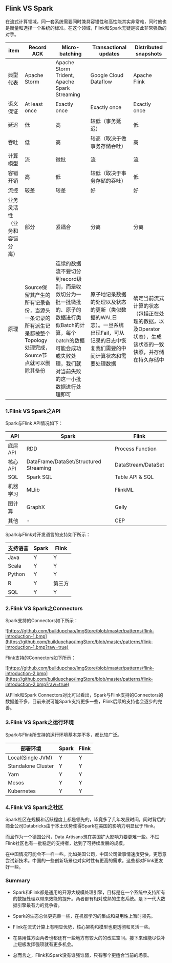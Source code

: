 ## Flink VS Spark

在流式计算领域，同一套系统需要同时兼具容错性和高性能其实非常难，同时他也是衡量和选择一个系统的标准。在这个领域，Flink和Spark无疑是彼此非常强劲的对手。

item | Record ACK | Micro-batching | Transactional updates | Distributed snapshots
-----|------------|----------------|-----------------------|----------------------
典型代表  |  Apache Storm | Apache Storm Trident,<br/> Apache Spark Streaming | Google Cloud Dataflow | Apache Flink
语义保证  |  At least once | Exactly once | Exactly once | Exactly once
延迟 | 低 | 高 | 较低（事务延迟） |低
吞吐 |低 | 高 | 较高（取决于做事务存储吞吐） | 高
计算模型 | 流 | 微批 | 流 | 流
容错开销 | 高 | 低 | 较低（取决于事务存储的吞吐）| 低
流控 | 较差 | 较差 | 好 | 好
业务灵活性（业务和容错分离）|部分|紧耦合|分离|分离
原理|Source保留其产生的所有记录备份，当源头一条记录的所有派生记录都被整个Topology处理完成，Source节点就可以删除其备份 | 连续的数据流不要切分到record级别，而是收敛切分为一批一批微批的、原子的数据进行类似Batch的计算，每个batch的数据可能会成功或失败处理，我们就对当前失败的这一小批数据进行处理即可 | 原子地记录数据的处理以及状态的更新（类似数据的WAL日志）。一旦系统出现Fail，可从记录的日志中恢复我们需要的中间计算状态和需要处理数据 | 确定当前流式计算的状态（包括正在处理的数据，以及Operator状态），生成该状态的一致快照，并存储在持久存储中

### 1.Flink VS Spark之API

Spark与Flink API情况如下：

API | Spark | Flink
----|-------|------
底层API | RDD | Process Function
核心API | DataFrame/DataSet/Structured Streaming | DataStream/DataSet
SQL | Spark SQL | Table API & SQL
机器学习 | MLlib | FlinkML
图计算 | GraphX | Gelly
其他 | - | CEP

Spark与Flink对开发语言的支持如下所示：

支持语言 | Spark | Flink
--------|----|------
Java | Y | Y
Scala | Y | Y
Python | Y | Y
R | Y | 第三方
SQL | Y | Y

### 2.Flink VS Spark之Connectors

Spark支持的Connectors如下所示：

![https://github.com/buildupchao/ImgStore/blob/master/patterns/flink-introduction-1.bmp](https://github.com/buildupchao/ImgStore/blob/master/patterns/flink-introduction-1.bmp?raw=true)

Flink支持的Connectors如下所示：

![https://github.com/buildupchao/ImgStore/blob/master/patterns/flink-introduction-2.bmp](https://github.com/buildupchao/ImgStore/blob/master/patterns/flink-introduction-2.bmp?raw=true)

从Flink和Spark Connectors对比可以看出，Spark与Flink支持的Connectors的数据差不多，目前来说可能Spark支持更多一些，Flink后续的支持也会逐步的完善。

### 3.Flink VS Spark之运行环境

Spark与Flink所支持的运行环境基本差不多，都比较广泛。

部署环境 | Spark | Flink
--------|----|------
Local(Single JVM) | Y | Y
Standalone Cluster | Y | Y
Yarn | Y | Y
Mesos | Y | Y
Kubernetes | Y | Y

### 4.Flink VS Spark之社区

Spark社区在规模和活跃程度上都是领先的，毕竟多了几年发展时间，同时背后的商业公司Databricks由于本土优势使得Spark在美国的影响力明显优于Flink。

而且作为一个德国公司，Data Artisans想在美国扩大影响力要更难一些。不过Flink社区也有一批稳定的支持者，达到了可持续发展的规模。

在中国情况可能会不一样一些。比如美国公司，中国公司做事情速度更快，更愿意尝试新技术。中国的一些创新场景也对实时性有更高的需求。这些都对Flink更友好一些。

### Summary

- Spark和Flink都是通用的开源大规模处理引擎，目标是在一个系统中支持所有的数据处理以带来效能的提升。两者都有相对成熟的生态系统。是下一代大数据引擎最有力的竞争者。

- Spark的生态总体更完善一些，在机器学习的集成和易用性上暂时领先。

- Flink在流式计算上有明显优势，核心架构和模型也更透彻和灵活一些。

-  在易用性方面两者也都还有一些地方有较大的的改进空间。接下来谁能尽快补上短板发挥强项就有更多机会。

- 总而言之，Flink和Spark没有谁强谁弱，只有哪个更适合当前的场景。